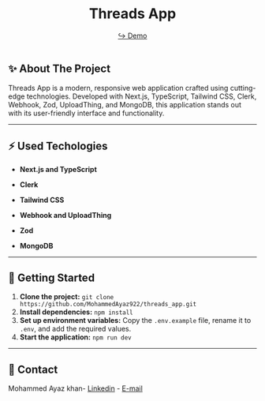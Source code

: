 <h1 align="center"> Threads App</h1>
<div align="center">
  
  <a href="https://threads-eh6ux7d22-mohammed-ayaz-khans-projects.vercel.app/" target="_blank">↪️ Demo</a>
  <br />
  <br />
  
</div> 

<div align="center">
</div>

<h2> ✨ About The Project</h2>

Threads App is a modern, responsive web application crafted using cutting-edge technologies. Developed with Next.js, TypeScript, Tailwind CSS, Clerk, Webhook, Zod, UploadThing, and MongoDB, this application stands out with its user-friendly interface and functionality.

----

## ⚡ Used Techologies
- **Next.js and TypeScript** 

- **Clerk**

- **Tailwind CSS** 

- **Webhook and UploadThing** 

- **Zod**

- **MongoDB** 

----

## 🚀 Getting Started

1. **Clone the project:** `git clone https://github.com/MohammedAyaz922/threads_app.git`
2. **Install dependencies:** `npm install`
3. **Set up environment variables:** Copy the `.env.example` file, rename it to `.env`, and add the required values.
4. **Start the application:** `npm run dev`

----
  
  <h2> 📧 Contact </h2>

Mohammed Ayaz khan- [Linkedin](www.linkedin.com/in/mohammed-ayaz-khan-120536220) - [E-mail](mohammedayazk017@gmail.com)
